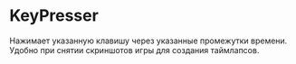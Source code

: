 # KeyPresser
Нажимает указанную клавишу через указанные промежутки времени. Удобно при снятии скриншотов игры для создания таймлапсов.
